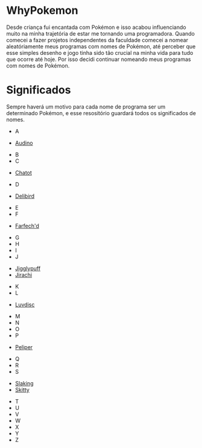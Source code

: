 # WhyPokemon
Desde criança fui encantada com Pokémon e isso acabou influenciando muito na minha trajetória de estar me tornando uma programadora. Quando comecei a fazer projetos independentes da faculdade comecei a nomear aleatóriamente meus programas com nomes de Pokémon, até perceber que esse simples desenho e jogo tinha sido tão crucial na minha vida para tudo que ocorre até hoje. Por isso decidi continuar nomeando meus programas com nomes de Pokémon.

# Significados
Sempre haverá um motivo para cada nome de programa ser um determinado Pokémon, e esse resositório guardará todos os significados de nomes.

* A
- [Audino](https://github.com/DiabolicWitch/WhyPokemon/blob/main/Audino.txt)
* B
* C
- <a href="[https://www.google.com/](https://github.com/DiabolicWitch/WhyPokemon/blob/main/Chatot.txt)" target="_blank">Chatot</a>
* D
- <a href="[https://www.google.com/](https://github.com/DiabolicWitch/WhyPokemon/blob/main/Delibird.txt)" target="_blank">Delibird</a>
* E
* F
- <a href="[https://www.google.com/](https://github.com/DiabolicWitch/WhyPokemon/blob/main/Farfetch'd.txt)" target="_blank">Farfech'd</a>
* G
* H
* I
* J
- <a href="[https://www.google.com/](https://github.com/DiabolicWitch/WhyPokemon/blob/main/Jigglypuff.txt)" target="_blank">Jigglypuff</a>
- <a href="[https://www.google.com/](https://github.com/DiabolicWitch/WhyPokemon/blob/main/Jirachi.txt)" target="_blank">Jirachi</a>
* K
* L
- <a href="[https://www.google.com/](https://github.com/DiabolicWitch/WhyPokemon/blob/main/Luvdisc.txt)" target="_blank">Luvdisc</a>
* M
* N
* O
* P
- <a href="[https://www.google.com/](https://github.com/DiabolicWitch/WhyPokemon/blob/main/Peliper.txt)" target="_blank">Peliper</a>
* Q
* R
* S
- <a href="[https://www.google.com/](https://github.com/DiabolicWitch/WhyPokemon/blob/main/Slaking.txt)" target="_blank">Slaking</a>
- <a href="[https://www.google.com/](https://github.com/DiabolicWitch/WhyPokemon/blob/main/Skitty.txt)" target="_blank">Skitty</a>
* T
* U
* V
* W
* X
* Y
* Z
